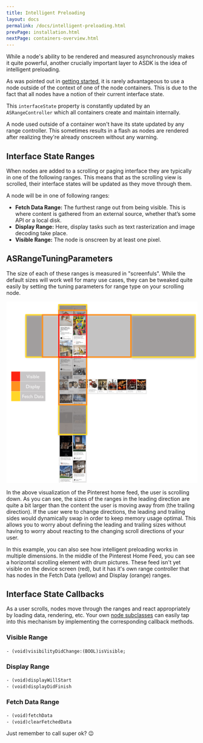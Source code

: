```yaml
---
title: Intelligent Preloading 
layout: docs
permalink: /docs/intelligent-preloading.html
prevPage: installation.html
nextPage: containers-overview.html
---
```


While a node's ability to be rendered and measured asynchronously makes it quite powerful, another crucially important layer to ASDK is the idea of intelligent preloading.

As was pointed out in <a href = "getting-started.html">getting started</a>, it is rarely advantageous to use a node outside of the context of one of the node containers.  This is due to the fact that all nodes have a notion of their current interface state.  

This `interfaceState` property is constantly updated by an `ASRangeController` which all containers create and maintain internally.

A node used outside of a container won't have its state updated by any range controller. This sometimes results in a flash as nodes are rendered after realizing they're already onscreen without any warning.

## Interface State Ranges

When nodes are added to a scrolling or paging interface they are typically in one of the following ranges.  This means that as the scrolling view is scrolled, their interface states will be updated as they move through them.

A node will be in one of following ranges: 

<ul>
	<li><strong>Fetch Data Range:</strong> The furthest range out from being visible. This is where content is gathered from an external source, whether that’s some API or a local disk.</li>
	<li><strong>Display Range:</strong> Here, display tasks such as text rasterization and image decoding take place.</li>
	<li><strong>Visible Range:</strong> The node is onscreen by at least one pixel.</li>
</ul>

## ASRangeTuningParameters

The size of each of these ranges is measured in "screenfuls".  While the default sizes will work well for many use cases, they can be tweaked quite easily by setting the tuning parameters for range type on your scrolling node.

<img src="/static/images/intelligent-preloading.png">

In the above visualization of the Pinterest home feed, the user is scrolling down.  As you can see, the sizes of the ranges in the leading direction are quite a bit larger than the content the user is moving away from (the trailing direction).  If the user were to change directions, the leading and trailing sides would dynamically swap in order to keep memory usage optimal.  This allows you to worry about defining the leading and trailing sizes without having to worry about reacting to the changing scroll directions of your user. 

In this example, you can also see how intelligent preloading works in multiple dimensions. In the middle of the Pinterest Home Feed, you can see a horizontal scrolling element with drum pictures. These feed isn't yet visible on the device screen (red), but it has it's own range controller that has nodes in the Fetch Data (yellow) and Display (orange) ranges. 

## Interface State Callbacks

As a user scrolls, nodes move through the ranges and react appropriately by loading data, rendering, etc.  Your own <a href = "subclassing.html">node subclasses</a> can easily tap into this mechanism by implementing the corresponding callback methods.

### Visible Range 
`- (void)visibilityDidChange:(BOOL)isVisible;`

### Display Range
`- (void)displayWillStart`<br/>
`- (void)displayDidFinish`<br/>

### Fetch Data Range
`- (void)fetchData`<br/>
`- (void)clearFetchedData`<br/>

Just remember to call super ok? 😉
